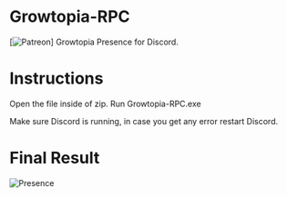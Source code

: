 # Growtopia-RPC
[![Patreon](https://camo.githubusercontent.com/93e5d9cc433f49122b0b4ea81910cc91ed82aef9/68747470733a2f2f696f6e69636162697a61752e6769746875622e696f2f6261646765732f70617472656f6e2e737667)]
Growtopia Presence for Discord.

# Instructions
Open the file inside of zip.
Run Growtopia-RPC.exe

Make sure Discord is running, in case you get any error restart Discord.

# Final Result
![Presence](https://cdn.discordapp.com/attachments/742864119253696572/770606845223632906/unknown.png)
